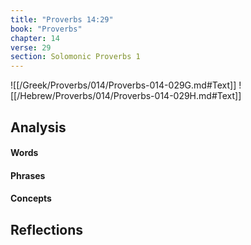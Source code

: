 ```yaml
---
title: "Proverbs 14:29"
book: "Proverbs"
chapter: 14
verse: 29
section: Solomonic Proverbs 1
---
```

![[/Greek/Proverbs/014/Proverbs-014-029G.md#Text]]
![[/Hebrew/Proverbs/014/Proverbs-014-029H.md#Text]]

## Analysis

#### Words

#### Phrases

#### Concepts

## Reflections
